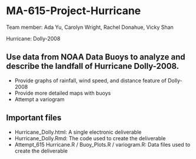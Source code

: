 # MA-615-Project-Hurricane
Team member: Ada Yu, Carolyn Wright, Rachel Donahue, Vicky Shan

Hurricane: Dolly-2008

## Use data from NOAA Data Buoys to analyze and describe the landfall of Hurricane Dolly-2008.
- Provide graphs of rainfall, wind speed, and distance feature of Dolly-2008
- Provide more detailed maps with buoys
- Attempt a variogram

## Important files
- Hurricane_Dolly.html: A single electronic deliverable
- Hurricane_Dolly.Rmd: The code used to create the deliverable
- Attempt_615 Hurricane.R / Buoy_Plots.R / variogram.R: Data files used to create the deliverable

